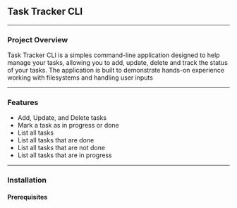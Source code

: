 ## Task Tracker CLI
***

### Project Overview
Task Tracker CLI is a simples command-line application designed to help manage your tasks, allowing you to add, update,
delete and track the status of your tasks. The application is built to demonstrate hands-on experience working with 
filesystems and handling user inputs
***

### Features
* Add, Update, and Delete tasks
* Mark a task as in progress or done
* List all tasks
* List all tasks that are done
* List all tasks that are not done
* List all tasks that are in progress
***

### Installation
#### Prerequisites



